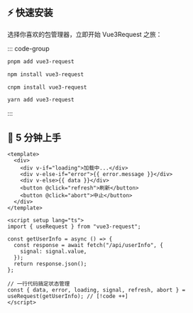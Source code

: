 ## ⚡ 快速安装

选择你喜欢的包管理器，立即开始 Vue3Request 之旅：

::: code-group

```bash [pnpm]
pnpm add vue3-request
```

```bash [npm]
npm install vue3-request
```

```bash [cnpm]
cnpm install vue3-request
```

```bash [yarn]
yarn add vue3-request
```

:::

## 🚀 5 分钟上手

```vue
<template>
  <div>
    <div v-if="loading">加载中...</div>
    <div v-else-if="error">{{ error.message }}</div>
    <div v-else>{{ data }}</div>
    <button @click="refresh">刷新</button>
    <button @click="abort">中止</button>
  </div>
</template>

<script setup lang="ts">
import { useRequest } from "vue3-request";

const getUserInfo = async () => {
  const response = await fetch("/api/userInfo", {
    signal: signal.value,
  });
  return response.json();
};

// 一行代码搞定状态管理
const { data, error, loading, signal, refresh, abort } = useRequest(getUserInfo); // [!code ++]
</script>
```
